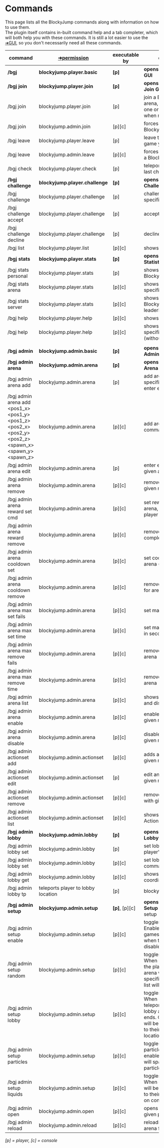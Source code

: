 # Commands
This page lists all the BlockyJump commands along with information on how to use them.  
The plugin itself contains in-built command help and a tab completer, which will both help you with these commands.
It is still a lot easier to use the [➜GUI](gui.md), so you don't necessarily need all these commands.

| command                                                                                                                 | [➜permission](permissions.md)     | executable by | description                                                                                                                                            |
|-------------------------------------------------------------------------------------------------------------------------|------------------------------------|---------------|--------------------------------------------------------------------------------------------------------------------------------------------------------|
| **/bgj**                                                                                                                | **blockyjump.player.basic**        | **[p]**       | **opens the BlockyJump GUI**                                                                                                                           |
| **/bgj join**                                                                                                           | **blockyjump.player.join**         | **[p]**       | **opens the BlockyJump Join GUI**                                                                                                                      |
| /bgj join <arena>                                                                                                       | blockyjump.player.join             | [p]           | join a BlockyJump arena, selects a random one or shows a list when no name is given                                                                    |
| /bgj join <arena> <player>                                                                                              | blockyjump.admin.join              | [p][c]        | forces a player to join a BlockyJump arena                                                                                                             |
| /bgj leave                                                                                                              | blockyjump.player.leave            | [p]           | leave the BlockyJump game you are in                                                                                                                   |
| /bgj leave <player>                                                                                                     | blockyjump.admin.leave             | [p][c]        | forces a player to leave a BlockyJump arena                                                                                                            |
| /bgj check                                                                                                              | blockyjump.player.check            | [p]           | teleports you to your last checkpoint                                                                                                                  |
| **/bgj challenge**                                                                                                      | **blockyjump.player.challenge**    | **[p]**       | **opens the BlockyJump Challenge GUI**                                                                                                                 |
| /bgj challenge <player> <arena>                                                                                         | blockyjump.player.challenge        | [p]           | challenge a player for a specific arena                                                                                                                |
| /bgj challenge accept                                                                                                   | blockyjump.player.challenge        | [p]           | accept a challenge                                                                                                                                     |
| /bgj challenge decline                                                                                                  | blockyjump.player.challenge        | [p]           | decline a challenge                                                                                                                                    |
| /bgj list                                                                                                               | blockyjump.player.list             | [p][c]        | shows a list of arenas                                                                                                                                 |
| **/bgj stats**                                                                                                          | **blockyjump.player.stats**        | **[p]**       | **opens the BlockyJump Statistics GUI**                                                                                                                |
| /bgj stats personal                                                                                                     | blockyjump.player.stats            | [p]           | shows the player's BlockyJump stats                                                                                                                    |
| /bgj stats arena <arena>                                                                                                | blockyjump.player.stats            | [p][c]        | shows leaderboard of specific arena                                                                                                                    |
| /bgj stats server                                                                                                       | blockyjump.player.stats            | [p][c]        | shows the server's BlockyJump leaderboard                                                                                                              |
| /bgj help                                                                                                               | blockyjump.player.help             | [p][c]        | shows help page                                                                                                                                        |
| /bgj help <cmd>                                                                                                         | blockyjump.player.help             | [p][c]        | shows help for specified command (without slash)                                                                                                       |
|                                                                                                                         |                                    |               |                                                                                                                                                        |
| **/bgj admin**                                                                                                          | **blockyjump.admin.basic**         | **[p]**       | **opens the BlockyJump Administration GUI**                                                                                                            |
| **/bgj admin arena**                                                                                                    | **blockyjump.admin.arena**         | **[p]**       | **opens the BlockyJump Arena GUI**                                                                                                                     |
| /bgj admin arena add <name>                                                                                             | blockyjump.admin.arena             | [p]           | add arena with specified name and enter edit mode                                                                                                      |
| /bgj admin arena add <name> <pos1_x> <pos1_y> <pos1_z> <pos2_x> <pos2_y> <pos2_z> <spawn_x> <spawn_y> <spawn_z> <world> | blockyjump.admin.arena             | [p][c]        | add arena entirely by command                                                                                                                          |
| /bgj admin arena edit <arena>                                                                                           | blockyjump.admin.arena             | [p]           | enter edit mode for given arena                                                                                                                        |
| /bgj admin arena remove <arena>                                                                                         | blockyjump.admin.arena             | [p][c]        | remove arena with given name                                                                                                                           |
| /bgj admin arena reward set cmd <arena> <cmd>                                                                           | blockyjump.admin.arena             | [p][c]        | set reward command of arena, use %p% for player name                                                                                                   |
| /bgj admin arena reward remove <arena>                                                                                  | blockyjump.admin.arena             | [p][c]        | remove the reward for completing the arena                                                                                                             |
| /bgj admin arena cooldown set <arena> <time>                                                                            | blockyjump.admin.arena             | [p][c]        | set cooldown timer for arena (in minutes)                                                                                                              |
| /bgj admin arena cooldown remove <arena>                                                                                | blockyjump.admin.arena             | [p][c]        | remove cooldown timer for arena                                                                                                                        |
| /bgj admin arena max set fails <arena> <fails>                                                                          | blockyjump.admin.arena             | [p][c]        | set max fails for arena                                                                                                                                |
| /bgj admin arena max set time <arena> <time>                                                                            | blockyjump.admin.arena             | [p][c]        | set max time for arena in seconds                                                                                                                      |
| /bgj admin arena max remove fails <arena>                                                                               | blockyjump.admin.arena             | [p][c]        | remove max fails for arena                                                                                                                             |
| /bgj admin arena max remove time <arena>                                                                                | blockyjump.admin.arena             | [p][c]        | remove max time for arena                                                                                                                              |
| /bgj admin arena list                                                                                                   | blockyjump.admin.arena             | [p][c]        | shows a list of enabled and disabled arenas                                                                                                            |
| /bgj admin arena enable <arena>                                                                                         | blockyjump.admin.arena             | [p][c]        | enables arena with given name                                                                                                                          |
| /bgj admin arena disable <arena>                                                                                        | blockyjump.admin.arena             | [p][c]        | disables arena with given name                                                                                                                         |
| /bgj admin actionset add <name>                                                                                         | blockyjump.admin.actionset         | [p][c]        | adds an ActionSet with given name                                                                                                                      |
| /bgj admin actionset edit                                                                                               | blockyjump.admin.actionset         | [p]           | edit an Actionset with given name                                                                                                                      |
| /bgj admin actionset remove <actionset>                                                                                 | blockyjump.admin.actionset         | [p][c]        | remove an Actionset with given name                                                                                                                    |
| /bgj admin actionset list                                                                                               | blockyjump.admin.actionset         | [p][c]        | shows a list of all ActionSets                                                                                                                         |
| **/bgj admin lobby**                                                                                                    | **blockyjump.admin.lobby**         | **[p]**       | **opens the BlockyJump Lobby GUI**                                                                                                                     |
| /bgj admin lobby set                                                                                                    | blockyjump.admin.lobby             | [p]           | set lobby location to player's current location                                                                                                        |
| /bgj admin lobby set <x> <y> <z> <world>                                                                                | blockyjump.admin.lobby             | [p][c]        | set lobby location by command                                                                                                                          |
| /bgj admin lobby get                                                                                                    | blockyjump.admin.lobby             | [p][c]        | shows lobby coordinates in chat                                                                                                                        |
| /bgj admin lobby tp                                                                                                     | teleports player to lobby location | [p]           | blockyjump.admin.lobby                                                                                                                                 |
| **/bgj admin setup**                                                                                                    | **blockyjump.admin.setup**         | **[p]**, [p][c]| **opens the BlockyJump Setup GUI**, also initial setup                                                                                                |
| /bgj admin setup enable                                                                                                 | blockyjump.admin.setup             | [p][c]        | toggles setting enable: Enables the plugin, games can't be played when the plugin is disabled                                                          |
| /bgj admin setup random                                                                                                 | blockyjump.admin.setup             | [p][c]        | toggles setting random: When enabled, sends the player to a random arena when none is specified. Otherwise, a list will be shown                       |
| /bgj admin setup lobby                                                                                                  | blockyjump.admin.setup             | [p][c]        | toggles setting lobby: When enabled, teleports players to lobby after a game ends. Otherwise, they will be teleported back to their previous locations |
| /bgj admin setup particles                                                                                              | blockyjump.admin.setup             | [p][c]        | toggles setting particles: When enabled, arena portals will spawn portal particles                                                                     |
| /bgj admin setup liquids                                                                                                | blockyjump.admin.setup             | [p][c]        | toggles setting liquids: When enabled, players will be teleported back to their last checkpoint on contact with liquids                                |
| /bgj admin open <player>                                                                                                | blockyjump.admin.open              | [p][c]        | opens the GUI for a given player                                                                                                                       |
| /bgj admin reload                                                                                                       | blockyjump.admin.reload            | [p][c]        | reloads config and arena files                                                                                                                         |

*[p] = player, [c] = console*
